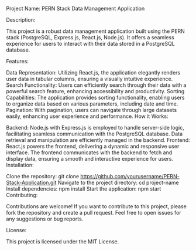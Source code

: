Project Name: PERN Stack Data Management Application

Description:

This project is a robust data management application built using the PERN stack (PostgreSQL, Express.js, React.js, Node.js). It offers a seamless experience for users to interact with their data stored in a PostgreSQL database.

Features:

Data Representation: Utilizing React.js, the application elegantly renders user data in tabular columns, ensuring a visually intuitive experience.
Search Functionality: Users can efficiently search through their data with a powerful search feature, enhancing accessibility and productivity.
Sorting Capabilities: The application provides sorting functionality, enabling users to organize data based on various parameters, including date and time.
Pagination: With pagination, users can navigate through large datasets easily, enhancing user experience and performance.
How it Works:

Backend: Node.js with Express.js is employed to handle server-side logic, facilitating seamless communication with the PostgreSQL database. Data retrieval and manipulation are efficiently managed in the backend.
Frontend: React.js powers the frontend, delivering a dynamic and responsive user interface. The frontend communicates with the backend to fetch and display data, ensuring a smooth and interactive experience for users.
Installation:

Clone the repository: git clone https://github.com/yourusername/PERN-Stack-Application.git
Navigate to the project directory: cd project-name
Install dependencies: npm install
Start the application: npm start
Contributing:

Contributions are welcome! If you want to contribute to this project, please fork the repository and create a pull request. Feel free to open issues for any suggestions or bug reports.

License:

This project is licensed under the MIT License.
